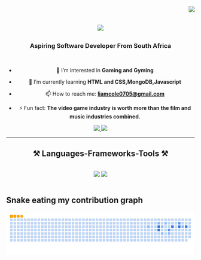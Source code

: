 <img align="right" src="https://visitor-badge.laobi.icu/badge?page_id=salesp07.salesp07" />

<h1 align="center">
    <img src="https://readme-typing-svg.herokuapp.com/?font=Righteous&size=35&center=true&vCenter=true&width=500&height=70&duration=4000&lines=Hi+There!+👋;+I'm+Liam+Abraham!;" />
</h1>

<h3 align="center">Aspiring Software Developer From South Africa</h3>

<br/>

<div align="center">

- 👀 I’m interested in **Gaming and Gyming**
  
- 🌱 I’m currently learning **HTML and CSS,MongoDB,Javascript**
  
- 📫 How to reach me: **liamcole0705@gmail.com**

- ⚡ Fun fact: **The video game industry is worth more than the film and music industries combined.**

</div>
 
<div align="center"> 
  <a href="mailto:liamcole0705@gmail.com">
    <img src="https://img.shields.io/badge/Gmail-333333?style=for-the-badge&logo=gmail&logoColor=red" />
  </a>
  <a href="https://www.linkedin.com/in/liam-abraham-a82a18323/" target="_blank">
    <img src="https://img.shields.io/badge/LinkedIn-0077B5?style=for-the-badge&logo=linkedin&logoColor=white" target="_blank" />
  </a>
</div>

 <hr/>
 
<h2 align="center">⚒️ Languages-Frameworks-Tools ⚒️</h2>
<br/>
<div align="center">
    <img src="https://skillicons.dev/icons?i=react,bootstrap,html,css,vscode,github,figma,git," />
    <img src="https://skillicons.dev/icons?i=nodejs,javascript,firebase,mongodb,cs,java,mysql," /><br>
</div>

<br/>

## Snake eating my contribution graph
![snake gif](https://github.com/liam-007/liam-007/blob/output/github-contribution-grid-snake.gif)
